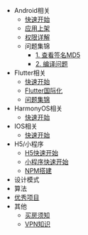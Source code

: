 
<!-- _sidebar.md -->

* Android相关
  * [快速开始](/Android/环境搭建.md) 
  * [应用上架](/Android/应用上架.md) 
  * [权限详解](/Android/动态权限详解.md)
  * 问题集锦
	* [1. 查看签名MD5](/Android/Android签名无法查看MD5.md)
	* [2. 编译问题](/Android/编译问题.md)
* Flutter相关
  * [快速开始](/Flutter/环境搭建.md) 
  * [Flutter国际化](/Flutter/Flutter国际化.md) 
  * [问题集锦](/Flutter/问题集锦.md)
* HarmonyOS相关
  * [快速开始](/HarmonyOS/环境搭建.md) <!--注意这里是相对路径-->
* IOS相关
  * [快速开始](/IOS/环境搭建.md) <!--注意这里是相对路径-->
* H5/小程序
  * [H5快速开始](/H5/H5环境搭建.md) <!--注意这里是相对路径-->
  * [小程序快速开始](/H5/小程序环境搭建.md)
  * [NPM搭建](/H5/npm搭建.md)
* 设计模式
* 算法
* [优秀项目](/github/README.md)
* 其他
  * [买房须知](./其他/买房须知.md)
  * [VPN知识](./其他/vpn知识.md)